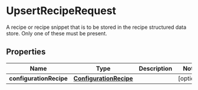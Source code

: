 

# UpsertRecipeRequest

A recipe or recipe snippet that is to be stored in the recipe structured data store.  Only one of these must be present.

## Properties

| Name | Type | Description | Notes |
|------------ | ------------- | ------------- | -------------|
|**configurationRecipe** | [**ConfigurationRecipe**](ConfigurationRecipe.md) |  |  [optional] |



